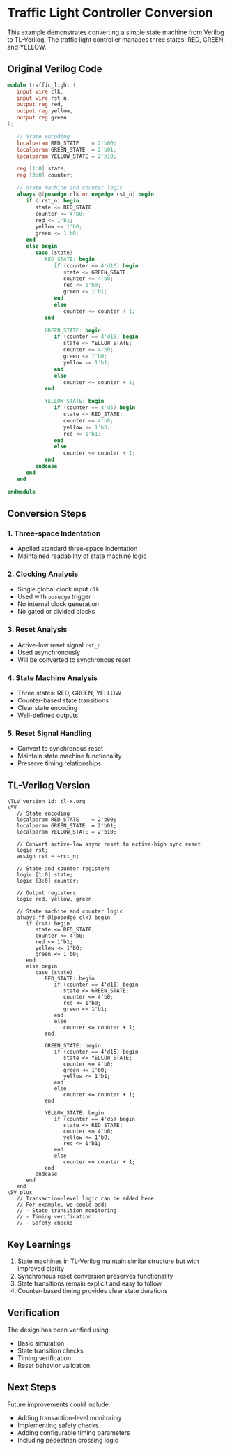 # Traffic Light Controller Conversion

This example demonstrates converting a simple state machine from Verilog to TL-Verilog. The traffic light controller manages three states: RED, GREEN, and YELLOW.

## Original Verilog Code

```verilog
module traffic_light (
   input wire clk,
   input wire rst_n,
   output reg red,
   output reg yellow,
   output reg green
);

   // State encoding
   localparam RED_STATE    = 2'b00;
   localparam GREEN_STATE  = 2'b01;
   localparam YELLOW_STATE = 2'b10;

   reg [1:0] state;
   reg [3:0] counter;

   // State machine and counter logic
   always @(posedge clk or negedge rst_n) begin
      if (!rst_n) begin
         state <= RED_STATE;
         counter <= 4'b0;
         red <= 1'b1;
         yellow <= 1'b0;
         green <= 1'b0;
      end
      else begin
         case (state)
            RED_STATE: begin
               if (counter == 4'd10) begin
                  state <= GREEN_STATE;
                  counter <= 4'b0;
                  red <= 1'b0;
                  green <= 1'b1;
               end
               else
                  counter <= counter + 1;
            end

            GREEN_STATE: begin
               if (counter == 4'd15) begin
                  state <= YELLOW_STATE;
                  counter <= 4'b0;
                  green <= 1'b0;
                  yellow <= 1'b1;
               end
               else
                  counter <= counter + 1;
            end

            YELLOW_STATE: begin
               if (counter == 4'd5) begin
                  state <= RED_STATE;
                  counter <= 4'b0;
                  yellow <= 1'b0;
                  red <= 1'b1;
               end
               else
                  counter <= counter + 1;
            end
         endcase
      end
   end

endmodule
```

## Conversion Steps

### 1. Three-space Indentation
- Applied standard three-space indentation
- Maintained readability of state machine logic

### 2. Clocking Analysis
- Single global clock input `clk`
- Used with `posedge` trigger
- No internal clock generation
- No gated or divided clocks

### 3. Reset Analysis
- Active-low reset signal `rst_n`
- Used asynchronously
- Will be converted to synchronous reset

### 4. State Machine Analysis
- Three states: RED, GREEN, YELLOW
- Counter-based state transitions
- Clear state encoding
- Well-defined outputs

### 5. Reset Signal Handling
- Convert to synchronous reset
- Maintain state machine functionality
- Preserve timing relationships

## TL-Verilog Version

```tlv
\TLV_version 1d: tl-x.org
\SV
   // State encoding
   localparam RED_STATE    = 2'b00;
   localparam GREEN_STATE  = 2'b01;
   localparam YELLOW_STATE = 2'b10;

   // Convert active-low async reset to active-high sync reset
   logic rst;
   assign rst = ~rst_n;

   // State and counter registers
   logic [1:0] state;
   logic [3:0] counter;

   // Output registers
   logic red, yellow, green;

   // State machine and counter logic
   always_ff @(posedge clk) begin
      if (rst) begin
         state <= RED_STATE;
         counter <= 4'b0;
         red <= 1'b1;
         yellow <= 1'b0;
         green <= 1'b0;
      end
      else begin
         case (state)
            RED_STATE: begin
               if (counter == 4'd10) begin
                  state <= GREEN_STATE;
                  counter <= 4'b0;
                  red <= 1'b0;
                  green <= 1'b1;
               end
               else
                  counter <= counter + 1;
            end

            GREEN_STATE: begin
               if (counter == 4'd15) begin
                  state <= YELLOW_STATE;
                  counter <= 4'b0;
                  green <= 1'b0;
                  yellow <= 1'b1;
               end
               else
                  counter <= counter + 1;
            end

            YELLOW_STATE: begin
               if (counter == 4'd5) begin
                  state <= RED_STATE;
                  counter <= 4'b0;
                  yellow <= 1'b0;
                  red <= 1'b1;
               end
               else
                  counter <= counter + 1;
            end
         endcase
      end
   end
\SV_plus
   // Transaction-level logic can be added here
   // For example, we could add:
   // - State transition monitoring
   // - Timing verification
   // - Safety checks
```

## Key Learnings

1. State machines in TL-Verilog maintain similar structure but with improved clarity
2. Synchronous reset conversion preserves functionality
3. State transitions remain explicit and easy to follow
4. Counter-based timing provides clear state durations

## Verification

The design has been verified using:
- Basic simulation
- State transition checks
- Timing verification
- Reset behavior validation

## Next Steps

Future improvements could include:
- Adding transaction-level monitoring
- Implementing safety checks
- Adding configurable timing parameters
- Including pedestrian crossing logic 